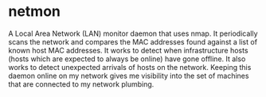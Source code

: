 # netmon

A Local Area Network (LAN) monitor daemon that uses nmap. It periodically scans the network and compares the MAC addresses found against a list of known host MAC addresses. It works to detect when infrastructure hosts (hosts which are expected to always be online) have gone offline. It also works to detect unexpected arrivals of hosts on the network. Keeping this daemon online on my network gives me visibility into the set of machines that are connected to my network plumbing.
